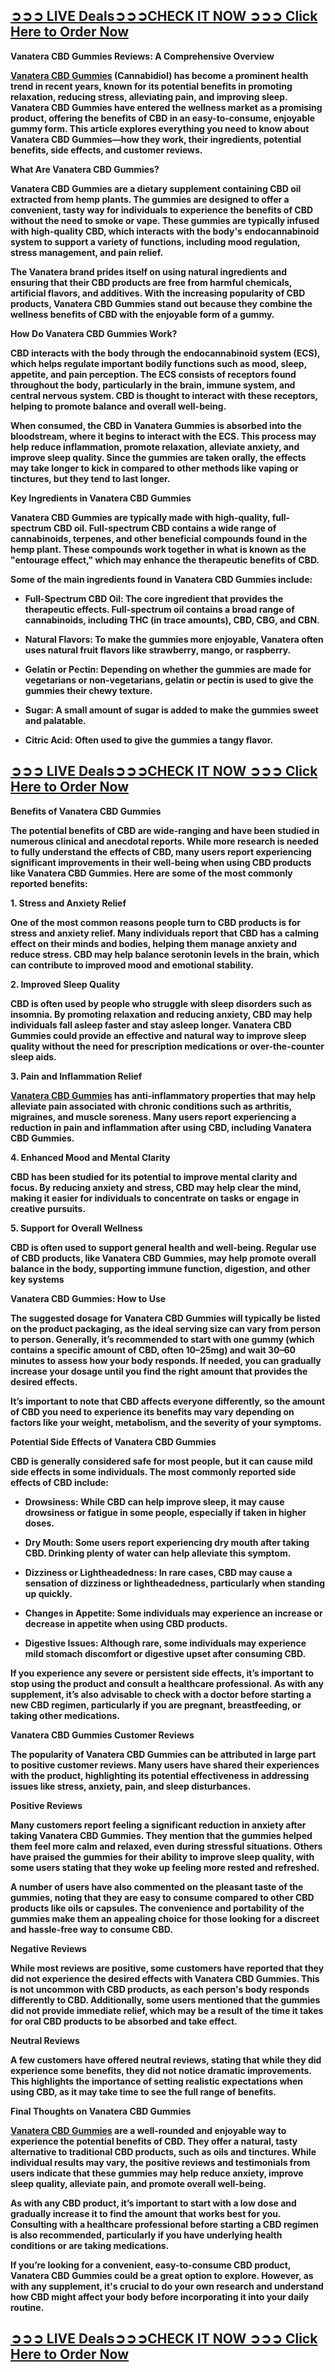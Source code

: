 <div class="markdown-heading" dir="auto">
<h2 class="heading-element" dir="ltr" tabindex="-1"><a title="https://www.facebook.com/CBDVanateraGummies/" href="https://www.facebook.com/CBDVanateraGummies/"><strong>➲➲➲&nbsp;LIVE Deals➲➲➲CHECK IT NOW ➲➲➲ Click Here to Order Now</strong></a></h2>
</div>
<p dir="ltr"><strong>Vanatera CBD Gummies Reviews: A Comprehensive Overview</strong></p>
<p dir="ltr"><strong><a href="https://www.facebook.com/CBDVanateraGummies/" rel="nofollow">Vanatera CBD Gummies</a>&nbsp;(Cannabidiol) has become a prominent health trend in recent years, known for its potential benefits in promoting relaxation, reducing stress, alleviating pain, and improving sleep. Vanatera CBD Gummies have entered the wellness market as a promising product, offering the benefits of CBD in an easy-to-consume, enjoyable gummy form. This article explores everything you need to know about Vanatera CBD Gummies&mdash;how they work, their ingredients, potential benefits, side effects, and customer reviews.</strong></p>
<div dir="auto"><strong>What Are Vanatera CBD Gummies?</strong></div>
<p dir="ltr"><strong>Vanatera CBD Gummies are a dietary supplement containing CBD oil extracted from hemp plants. The gummies are designed to offer a convenient, tasty way for individuals to experience the benefits of CBD without the need to smoke or vape. These gummies are typically infused with high-quality CBD, which interacts with the body's endocannabinoid system to support a variety of functions, including mood regulation, stress management, and pain relief.</strong></p>
<p dir="ltr"><strong>The Vanatera brand prides itself on using natural ingredients and ensuring that their CBD products are free from harmful chemicals, artificial flavors, and additives. With the increasing popularity of CBD products, Vanatera CBD Gummies stand out because they combine the wellness benefits of CBD with the enjoyable form of a gummy.</strong></p>
<div dir="auto"><strong>How Do Vanatera CBD Gummies Work?</strong></div>
<p dir="ltr"><strong>CBD interacts with the body through the endocannabinoid system (ECS), which helps regulate important bodily functions such as mood, sleep, appetite, and pain perception. The ECS consists of receptors found throughout the body, particularly in the brain, immune system, and central nervous system. CBD is thought to interact with these receptors, helping to promote balance and overall well-being.</strong></p>
<p dir="ltr"><strong>When consumed, the CBD in Vanatera Gummies is absorbed into the bloodstream, where it begins to interact with the ECS. This process may help reduce inflammation, promote relaxation, alleviate anxiety, and improve sleep quality. Since the gummies are taken orally, the effects may take longer to kick in compared to other methods like vaping or tinctures, but they tend to last longer.</strong></p>
<div dir="auto"><strong>Key Ingredients in Vanatera CBD Gummies</strong></div>
<p dir="ltr"><strong>Vanatera CBD Gummies are typically made with high-quality, full-spectrum CBD oil. Full-spectrum CBD contains a wide range of cannabinoids, terpenes, and other beneficial compounds found in the hemp plant. These compounds work together in what is known as the "entourage effect," which may enhance the therapeutic benefits of CBD.</strong></p>
<p dir="ltr"><strong>Some of the main ingredients found in Vanatera CBD Gummies include:</strong></p>
<ul dir="auto">
<li dir="ltr">
<p dir="ltr"><strong>Full-Spectrum CBD Oil: The core ingredient that provides the therapeutic effects. Full-spectrum oil contains a broad range of cannabinoids, including THC (in trace amounts), CBD, CBG, and CBN.</strong></p>
</li>
<li dir="ltr">
<p dir="ltr"><strong>Natural Flavors: To make the gummies more enjoyable, Vanatera often uses natural fruit flavors like strawberry, mango, or raspberry.</strong></p>
</li>
<li dir="ltr">
<p dir="ltr"><strong>Gelatin or Pectin: Depending on whether the gummies are made for vegetarians or non-vegetarians, gelatin or pectin is used to give the gummies their chewy texture.</strong></p>
</li>
<li dir="ltr">
<p dir="ltr"><strong>Sugar: A small amount of sugar is added to make the gummies sweet and palatable.</strong></p>
</li>
<li dir="ltr">
<p dir="ltr"><strong>Citric Acid: Often used to give the gummies a tangy flavor.</strong></p>
</li>
</ul>
<div class="markdown-heading" dir="auto">
<h2 class="heading-element" dir="ltr" tabindex="-1"><strong><a title="https://www.facebook.com/TryEverGreenFarmsCBDGummiesUSA/" href="https://www.facebook.com/CBDVanateraGummies/" rel="nofollow">➲➲➲&nbsp;LIVE Deals➲➲➲CHECK IT NOW ➲➲➲ Click Here to Order Now</a></strong></h2>
<a id="user-content-live-dealscheck-it-now--click-here-to-order-now-1" class="anchor" href="https://github.com/Schulergibb/Vanatera-C-B-D-Gummie-s-G-e-t/#live-dealscheck-it-now--click-here-to-order-now-1"></a></div>
<div dir="auto"><strong>Benefits of Vanatera CBD Gummies</strong></div>
<p dir="ltr"><strong>The potential benefits of CBD are wide-ranging and have been studied in numerous clinical and anecdotal reports. While more research is needed to fully understand the effects of CBD, many users report experiencing significant improvements in their well-being when using CBD products like Vanatera CBD Gummies. Here are some of the most commonly reported benefits:</strong></p>
<p id="user-content-h.rxg1kbmf5wmi" dir="ltr"><strong>1. Stress and Anxiety Relief</strong></p>
<p dir="ltr"><strong>One of the most common reasons people turn to CBD products is for stress and anxiety relief. Many individuals report that CBD has a calming effect on their minds and bodies, helping them manage anxiety and reduce stress. CBD may help balance serotonin levels in the brain, which can contribute to improved mood and emotional stability.</strong></p>
<p id="user-content-h.s3670nwy895h" dir="ltr"><strong>2. Improved Sleep Quality</strong></p>
<p dir="ltr"><strong>CBD is often used by people who struggle with sleep disorders such as insomnia. By promoting relaxation and reducing anxiety, CBD may help individuals fall asleep faster and stay asleep longer. Vanatera CBD Gummies could provide an effective and natural way to improve sleep quality without the need for prescription medications or over-the-counter sleep aids.</strong></p>
<p id="user-content-h.r8byfwbkxxv" dir="ltr"><strong>3. Pain and Inflammation Relief</strong></p>
<p dir="ltr"><strong><a href="https://www.facebook.com/CBDVanateraGummies/" rel="nofollow">Vanatera CBD Gummies</a>&nbsp;has anti-inflammatory properties that may help alleviate pain associated with chronic conditions such as arthritis, migraines, and muscle soreness. Many users report experiencing a reduction in pain and inflammation after using CBD, including Vanatera CBD Gummies.</strong></p>
<p id="user-content-h.e9u3am59mdfe" dir="ltr"><strong>4. Enhanced Mood and Mental Clarity</strong></p>
<p dir="ltr"><strong>CBD has been studied for its potential to improve mental clarity and focus. By reducing anxiety and stress, CBD may help clear the mind, making it easier for individuals to concentrate on tasks or engage in creative pursuits.</strong></p>
<p id="user-content-h.dqjrlxvk2b91" dir="ltr"><strong>5. Support for Overall Wellness</strong></p>
<p dir="ltr"><strong>CBD is often used to support general health and well-being. Regular use of CBD products, like Vanatera CBD Gummies, may help promote overall balance in the body, supporting immune function, digestion, and other key systems</strong></p>
<div dir="auto"><strong>Vanatera CBD Gummies: How to Use</strong></div>
<p dir="ltr"><strong>The suggested dosage for Vanatera CBD Gummies will typically be listed on the product packaging, as the ideal serving size can vary from person to person. Generally, it&rsquo;s recommended to start with one gummy (which contains a specific amount of CBD, often 10&ndash;25mg) and wait 30&ndash;60 minutes to assess how your body responds. If needed, you can gradually increase your dosage until you find the right amount that provides the desired effects.</strong></p>
<p dir="ltr"><strong>It&rsquo;s important to note that CBD affects everyone differently, so the amount of CBD you need to experience its benefits may vary depending on factors like your weight, metabolism, and the severity of your symptoms.</strong></p>
<div dir="auto"><strong>Potential Side Effects of Vanatera CBD Gummies</strong></div>
<p dir="ltr"><strong>CBD is generally considered safe for most people, but it can cause mild side effects in some individuals. The most commonly reported side effects of CBD include:</strong></p>
<ul dir="auto">
<li dir="ltr">
<p dir="ltr"><strong>Drowsiness: While CBD can help improve sleep, it may cause drowsiness or fatigue in some people, especially if taken in higher doses.</strong></p>
</li>
<li dir="ltr">
<p dir="ltr"><strong>Dry Mouth: Some users report experiencing dry mouth after taking CBD. Drinking plenty of water can help alleviate this symptom.</strong></p>
</li>
<li dir="ltr">
<p dir="ltr"><strong>Dizziness or Lightheadedness: In rare cases, CBD may cause a sensation of dizziness or lightheadedness, particularly when standing up quickly.</strong></p>
</li>
<li dir="ltr">
<p dir="ltr"><strong>Changes in Appetite: Some individuals may experience an increase or decrease in appetite when using CBD products.</strong></p>
</li>
<li dir="ltr">
<p dir="ltr"><strong>Digestive Issues: Although rare, some individuals may experience mild stomach discomfort or digestive upset after consuming CBD.</strong></p>
</li>
</ul>
<p dir="ltr"><strong>If you experience any severe or persistent side effects, it&rsquo;s important to stop using the product and consult a healthcare professional. As with any supplement, it&rsquo;s also advisable to check with a doctor before starting a new CBD regimen, particularly if you are pregnant, breastfeeding, or taking other medications.</strong></p>
<div dir="auto"><strong>Vanatera CBD Gummies Customer Reviews</strong></div>
<p dir="ltr"><strong>The popularity of Vanatera CBD Gummies can be attributed in large part to positive customer reviews. Many users have shared their experiences with the product, highlighting its potential effectiveness in addressing issues like stress, anxiety, pain, and sleep disturbances.</strong></p>
<p id="user-content-h.uv3ywyrzdwbe" dir="ltr"><strong>Positive Reviews</strong></p>
<p dir="ltr"><strong>Many customers report feeling a significant reduction in anxiety after taking Vanatera CBD Gummies. They mention that the gummies helped them feel more calm and relaxed, even during stressful situations. Others have praised the gummies for their ability to improve sleep quality, with some users stating that they woke up feeling more rested and refreshed.</strong></p>
<p dir="ltr"><strong>A number of users have also commented on the pleasant taste of the gummies, noting that they are easy to consume compared to other CBD products like oils or capsules. The convenience and portability of the gummies make them an appealing choice for those looking for a discreet and hassle-free way to consume CBD.</strong></p>
<p id="user-content-h.hlii185u9hzo" dir="ltr"><strong>Negative Reviews</strong></p>
<p dir="ltr"><strong>While most reviews are positive, some customers have reported that they did not experience the desired effects with Vanatera CBD Gummies. This is not uncommon with CBD products, as each person's body responds differently to CBD. Additionally, some users mentioned that the gummies did not provide immediate relief, which may be a result of the time it takes for oral CBD products to be absorbed and take effect.</strong></p>
<p id="user-content-h.9smeuvbt4c1k" dir="ltr"><strong>Neutral Reviews</strong></p>
<p dir="ltr"><strong>A few customers have offered neutral reviews, stating that while they did experience some benefits, they did not notice dramatic improvements. This highlights the importance of setting realistic expectations when using CBD, as it may take time to see the full range of benefits.</strong></p>
<div dir="auto"><strong>Final Thoughts on Vanatera CBD Gummies</strong></div>
<p dir="ltr"><strong><a title="https://www.facebook.com/TryEverGreenFarmsCBDGummiesUSA/" href="https://www.facebook.com/CBDVanateraGummies/" rel="nofollow">Vanatera CBD Gummies</a>&nbsp;are a well-rounded and enjoyable way to experience the potential benefits of CBD. They offer a natural, tasty alternative to traditional CBD products, such as oils and tinctures. While individual results may vary, the positive reviews and testimonials from users indicate that these gummies may help reduce anxiety, improve sleep quality, alleviate pain, and promote overall well-being.</strong></p>
<p dir="ltr"><strong>As with any CBD product, it&rsquo;s important to start with a low dose and gradually increase it to find the amount that works best for you. Consulting with a healthcare professional before starting a CBD regimen is also recommended, particularly if you have underlying health conditions or are taking medications.</strong></p>
<p dir="ltr"><strong>If you&rsquo;re looking for a convenient, easy-to-consume CBD product, Vanatera CBD Gummies could be a great option to explore. However, as with any supplement, it's crucial to do your own research and understand how CBD might affect your body before incorporating it into your daily routine.</strong></p>
<div class="markdown-heading" dir="auto">
<h2 class="heading-element" dir="ltr" tabindex="-1"><strong><a title="https://www.facebook.com/TryEverGreenFarmsCBDGummiesUSA/" href="https://www.facebook.com/CBDVanateraGummies/" rel="nofollow">➲➲➲&nbsp;LIVE Deals➲➲➲CHECK IT NOW ➲➲➲ Click Here to Order Now</a></strong></h2>
</div>
